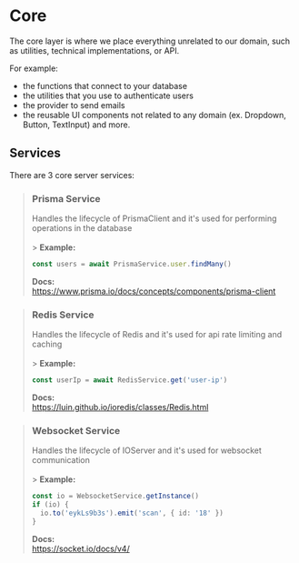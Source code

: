 # Core

The core layer is where we place everything unrelated to our domain, such as utilities, technical implementations, or API.

For example:

- the functions that connect to your database
- the utilities that you use to authenticate users
- the provider to send emails
- the reusable UI components not related to any domain (ex. Dropdown, Button, TextInput)
  and more.

## Services

There are 3 core server services:

> ### Prisma Service
>
> Handles the lifecycle of PrismaClient and it's used for performing operations in the database <br><br> > **Example:**
>
> ```typescript
> const users = await PrismaService.user.findMany()
> ```
>
> **Docs:** <br>https://www.prisma.io/docs/concepts/components/prisma-client

> ### Redis Service
>
> Handles the lifecycle of Redis and it's used for api rate limiting and caching<br><br> > **Example:**
>
> ```typescript
> const userIp = await RedisService.get('user-ip')
> ```
>
> **Docs:** <br>https://luin.github.io/ioredis/classes/Redis.html

> ### Websocket Service
>
> Handles the lifecycle of IOServer and it's used for websocket communication<br><br> > **Example:**
>
> ```typescript
> const io = WebsocketService.getInstance()
> if (io) {
>   io.to('eykLs9b3s').emit('scan', { id: '18' })
> }
> ```
>
> **Docs:** <br>https://socket.io/docs/v4/
